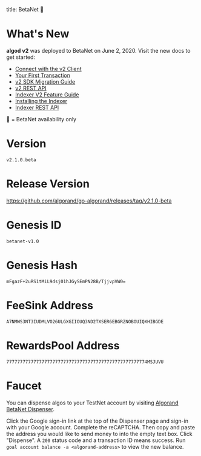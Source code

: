 title: BetaNet 🔷
# What's New

**algod v2** was deployed to BetaNet on June 2, 2020. Visit the new docs to get started:

- [Connect with the v2 Client](../../build-apps/connect.md)
- [Your First Transaction](../../build-apps/hello_world.md)
- [v2 SDK Migration Guide](../sdks/migration.md)
- [v2 REST API](../rest-apis/algod/v2.md)
- [Indexer V2 Feature Guide](../../features/indexer.md)
- [Installing the Indexer](../../run-a-node/setup/indexer.md)
- [Indexer REST API](../rest-apis/indexer.md)

🔷 = BetaNet availability only

# Version
`v2.1.0.beta`

# Release Version
https://github.com/algorand/go-algorand/releases/tag/v2.1.0-beta

# Genesis ID
`betanet-v1.0`

# Genesis Hash
`mFgazF+2uRS1tMiL9dsj01hJGySEmPN28B/TjjvpVW0=`

# FeeSink Address
`A7NMWS3NT3IUDMLVO26ULGXGIIOUQ3ND2TXSER6EBGRZNOBOUIQXHIBGDE`

# RewardsPool Address
`7777777777777777777777777777777777777777777777777774MSJUVU`

# Faucet

You can dispense algos to your TestNet account by visiting [Algorand BetaNet Dispenser](https://bank.betanet.algodev.network/).

Click the Google sign-in link at the top of the Dispenser page and sign-in with your Google account. Complete the reCAPTCHA. Then copy and paste the address you would like to send money to into the empty text box. Click "Dispense". A `200` status code and a transaction ID means success. Run `goal account balance -a <algorand-address>` to view the new balance.



